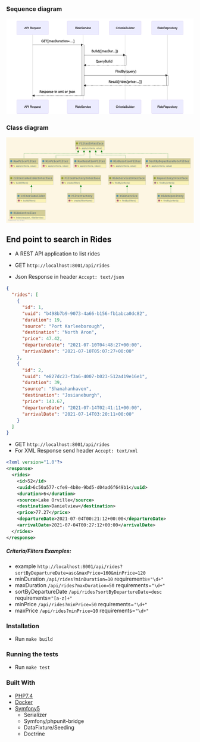 ### Sequence diagram
![Sequence Diagram](sequence-diagram.png)

### Class diagram
![Class Diagram](class-diagram.png)

## End point to search in Rides
- A REST API application to list rides

- GET `http://localhost:8001/api/rides`
- Json Response in header `Accept: text/json`
```json
{
  "rides": [
    {
      "id": 1,
      "uuid": "b498b7b9-9073-4a66-b156-fb1abca0dc82",
      "duration": 19,
      "source": "Port Karleeborough",
      "destination": "North Aron",
      "price": 47.42,
      "departureDate": "2021-07-10T04:48:27+00:00",
      "arrivalDate": "2021-07-10T05:07:27+00:00"
    },
    {
      "id": 2,
      "uuid": "e827dc23-f3a6-4007-b023-512a419e16e1",
      "duration": 39,
      "source": "Shanahanhaven",
      "destination": "Josianeburgh",
      "price": 143.67,
      "departureDate": "2021-07-14T02:41:11+00:00",
      "arrivalDate": "2021-07-14T03:20:11+00:00"
    }
  ]
}
```

- GET `http://localhost:8001/api/rides`
- For XML Response send header `Accept: text/xml`
```xml
<?xml version="1.0"?>
<response>
  <rides>
    <id>52</id>
    <uuid>6c50a577-cfe9-4b8e-9bd5-d04ad6f649b1</uuid>
    <duration>6</duration>
    <source>Lake Orville</source>
    <destination>Danielview</destination>
    <price>77.27</price>
    <departureDate>2021-07-04T00:21:12+00:00</departureDate>
    <arrivalDate>2021-07-04T00:27:12+00:00</arrivalDate>
  </rides>
</response>
```

##### Criteria/Filters Examples:
- example `http://localhost:8001/api/rides?sortByDepartureDate=asc&maxPrice=160&minPrice=120`
- minDuration `/api/rides?minDuration=10` requirements=`"\d+"`
- maxDuration `/api/rides?maxDuration=50` requirements=`"\d+"`
- sortByDepartureDate `/api/rides?sortByDepartureDate=desc` requirements=`"[a-z]+"`
- minPrice `/api/rides?minPrice=50` requirements=`"\d+"`
- maxPrice `/api/rides?minPrice=10` requirements=`"\d+"`

### Installation
- Run `make build`

### Running the tests
- Run `make test`

### Built With

* [PHP7.4](http://php.net)
* [Docker](https://www.docker.com/)
* [Symfony5](http://www.symfony.com)
    * Serializer
    * Symfony/phpunit-bridge
    * DataFixture/Seeding
    * Doctrine
